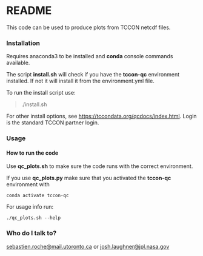 # README #

This code can be used to produce plots from TCCON netcdf files.

### Installation ###

Requires anaconda3 to be installed and **conda** console commands available.

The script **install.sh** will check if you have the **tccon-qc** environment installed. If not it will install it from the environment.yml file.

To run the install script use:

> ./install.sh

For other install options, see https://tccondata.org/qcdocs/index.html. Login is the standard TCCON partner login.

### Usage ###


#### How to run the code ####

Use **qc_plots.sh** to make sure the code runs with the correct environment.

If you use **qc_plots.py** make sure that you activated the **tccon-qc** environment with

```
conda activate tccon-qc
```

For usage info run:

```
./qc_plots.sh --help
```


### Who do I talk to? ###

sebastien.roche@mail.utoronto.ca or josh.laughner@jpl.nasa.gov
